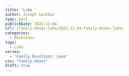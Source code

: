 ```yaml
---
title: 'Luke '
author: Joseph Louthan
type: post
publishDate: 2021-11-04
url: /family-devos-luke/2021-11-04-family-devos-luke/
categories:
  - Devotions
tags:
  - Luke
series:
  - 'Family Devotions: Luke'
css: "family-devos"
draft: true
---
```

